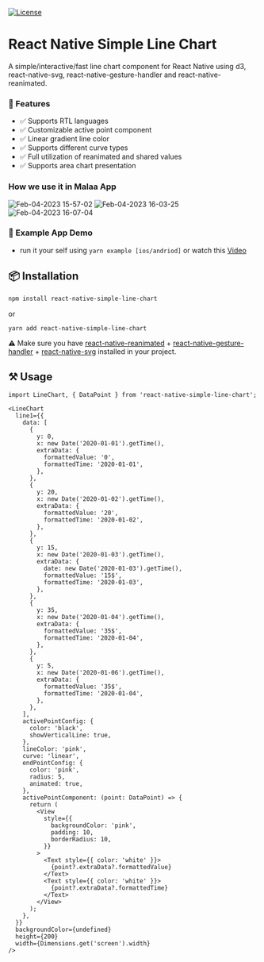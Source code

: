 [![License](http://img.shields.io/badge/license-MIT-green.svg?style=flat)](https://github.com/Malaa-tech/react-native-simple-line-chart)

# React Native Simple Line Chart
A simple/interactive/fast line chart component for React Native using d3, react-native-svg, react-native-gesture-handler and react-native-reanimated.

### 🦄 Features
- ✅  Supports RTL languages   
- ✅  Customizable active point component  
- ✅  Linear gradient line color  
- ✅  Supports different curve types  
- ✅  Full utilization of reanimated and shared values  
- ✅  Supports area chart presentation   

 
### How we use it in Malaa App
<p align="center">

![Feb-04-2023 15-57-02](https://user-images.githubusercontent.com/24798045/216769217-b993ec1a-fe57-438b-a32b-22ee2ac91a59.gif)
![Feb-04-2023 16-03-25](https://user-images.githubusercontent.com/24798045/216769222-036ed3b7-a40c-4589-b129-7443737ade25.gif)
![Feb-04-2023 16-07-04](https://user-images.githubusercontent.com/24798045/216769372-9d8dc695-71f9-488d-8bba-e804de9dc5ba.gif)
</p>

### 🔮 Example App Demo
- run it your self using ```yarn example [ios/andriod]``` or watch this [Video](https://user-images.githubusercontent.com/24798045/216169227-8044461f-9d2d-4990-b3aa-c15e2b3464e2.mp4)

## 📦 Installation
```bash | pure
npm install react-native-simple-line-chart
```
or
```bash | pure
yarn add react-native-simple-line-chart
```
⚠️ Make sure you have [react-native-reanimated](https://docs.swmansion.com/react-native-reanimated/) + [react-native-gesture-handler](https://docs.swmansion.com/react-native-gesture-handler/docs/) + [react-native-svg](https://github.com/software-mansion/react-native-svg) installed in your project.


## ⚒️ Usage
```tsx | pure
import LineChart, { DataPoint } from 'react-native-simple-line-chart';

<LineChart
  line1={{
    data: [
      {
        y: 0,
        x: new Date('2020-01-01').getTime(),
        extraData: {
          formattedValue: '0',
          formattedTime: '2020-01-01',
        },
      },
      {
        y: 20,
        x: new Date('2020-01-02').getTime(),
        extraData: {
          formattedValue: '20',
          formattedTime: '2020-01-02',
        },
      },
      {
        y: 15,
        x: new Date('2020-01-03').getTime(),
        extraData: {
          date: new Date('2020-01-03').getTime(),
          formattedValue: '15$',
          formattedTime: '2020-01-03',
        },
      },
      {
        y: 35,
        x: new Date('2020-01-04').getTime(),
        extraData: {
          formattedValue: '35$',
          formattedTime: '2020-01-04',
        },
      },
      {
        y: 5,
        x: new Date('2020-01-06').getTime(),
        extraData: {
          formattedValue: '35$',
          formattedTime: '2020-01-04',
        },
      },
    ],
    activePointConfig: {
      color: 'black',
      showVerticalLine: true,
    },
    lineColor: 'pink',
    curve: 'linear',
    endPointConfig: {
      color: 'pink',
      radius: 5,
      animated: true,
    },
    activePointComponent: (point: DataPoint) => {
      return (
        <View
          style={{
            backgroundColor: 'pink',
            padding: 10,
            borderRadius: 10,
          }}
        >
          <Text style={{ color: 'white' }}>
            {point?.extraData?.formattedValue}
          </Text>
          <Text style={{ color: 'white' }}>
            {point?.extraData?.formattedTime}
          </Text>
        </View>
      );
    },
  }}
  backgroundColor={undefined}
  height={200}
  width={Dimensions.get('screen').width}
/>
```
